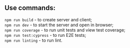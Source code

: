 ## Use commands:
`npm run build` - to create server and client;  
`npm run dev` - to start the server and open in browser;  
`npm run coverage` - to run unit tests and view test coverage;  
`npm run test:cypress` - to run E2E tests;  
`npm run linting` - to run lint.
